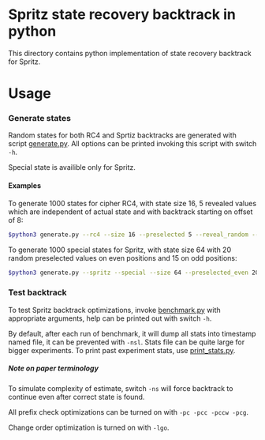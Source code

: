 # Spritz state recovery backtrack in python

This directory contains python implementation of state recovery backtrack for Spritz.

# Usage

### Generate states
Random states for both RC4 and Sprtiz backtracks are generated with script [generate.py](./generate.py). All options can be printed invoking this script with switch ```-h```.

Special state is availible only for Spritz.

#### Examples
To generate 1000 states for cipher RC4, with state size 16, 5 revealed values which are independent of actual state and with backtrack starting on offset of 8:

```bash
$python3 generate.py --rc4 --size 16 --preselected 5 --reveal_random --amount 1000 --prefix_length 8 > file
```

To generate 1000 special states for Spritz, with state size 64 with 20 random preselected values on even positions and 15 on odd positions:

```bash
$python3 generate.py --spritz --special --size 64 --preselected_even 20 --preselected_odd 15 --reveal_random --amount 1000 > file
```

### Test backtrack

To test Spritz backtrack optimizations, invoke [benchmark.py](./benchmark.py) with appropriate arguments, help can be printed out with switch ```-h```.

By default, after each run of benchmark, it will dump all stats into timestamp named file, it can be prevented with ```-nsl```. Stats file can be quite large for bigger experiments. To print past experiment stats, use [print_stats.py](./print_stats.py).

##### Note on paper terminology
To simulate complexity of estimate, switch ```-ns``` will force backtrack to continue even after correct state is found.

All prefix check optimizations can be turned on with ```-pc -pcc -pccw -pcg```.

Change order optimization is turned on with ```-lgo```. 

